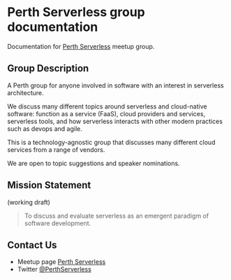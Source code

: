 # Perth Serverless group documentation

Documentation for [Perth Serverless](http://meetu.ps/c/46Yn6/6jxk/d) meetup group. 

## Group Description

A Perth group for anyone involved in software with an interest in serverless architecture.

We discuss many different topics around serverless and cloud-native software: function as a service (FaaS), cloud providers and services, serverless tools, and how serverless interacts with other modern practices such as devops and agile.

This is a technology-agnostic group that discusses many different cloud services from a range of vendors.

We are open to topic suggestions and speaker nominations.

## Mission Statement

(working draft)

> To discuss and evaluate serverless as an emergent paradigm of software development.

## Contact Us

* Meetup page [Perth Serverless](http://meetu.ps/c/46Yn6/6jxk/d) 
* Twitter [@PerthServerless](https://twitter.com/PerthServerless) 
